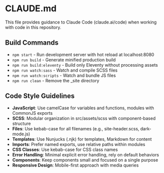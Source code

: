 # CLAUDE.md

This file provides guidance to Claude Code (claude.ai/code) when working with code in this repository.

## Build Commands
- `npm start` - Run development server with hot reload at localhost:8080
- `npm run build` - Generate minified production build
- `npm run build:eleventy` - Build only Eleventy without processing assets
- `npm run watch:sass` - Watch and compile SCSS files
- `npm run watch:scripts` - Watch and bundle JS files
- `npm run clean` - Remove the _site directory

## Code Style Guidelines
- **JavaScript**: Use camelCase for variables and functions, modules with CommonJS exports
- **SCSS**: Modular organization in src/assets/scss with component-based structure
- **Files**: Use kebab-case for all filenames (e.g., site-header.scss, dark-mode.js)
- **Templates**: Use Nunjucks (.njk) for templates, Markdown for content
- **Imports**: Prefer named exports, use relative paths within modules
- **CSS Classes**: Use kebab-case for CSS class names
- **Error Handling**: Minimal explicit error handling, rely on default behaviors
- **Components**: Keep components small and focused on a single purpose
- **Responsive Design**: Mobile-first approach with media queries